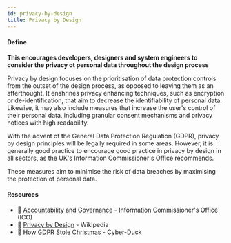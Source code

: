```yaml
---
id: privacy-by-design
title: Privacy by Design
---
```


<!-- [![docs-source](https://img.shields.io/badge/SRC-UX%20Companion-blue)](https://play.google.com/store/apps/details?id=com.cyberduck.uxcompanion) -->

#### Define

**This encourages developers, designers and system engineers to consider the privacy ot personal data throughout the design process**

Privacy by design focuses on the prioritisation of data protection controls from the outset of the design process, as opposed to leaving them as an afterthought. It enshrines privacy enhancing techniques, such as encryption or de-identification, that aim to decrease the identifiability of personal data. Likewise, it may also include measures that increase the user's control of their personal data, including granular consent mechanisms and privacy notices with high readability.

With the advent of the General Data Protection Regulation (GDPR), privacy by design principles will be legally required in some areas. However, it is generally good practice to encourage good practice in privacy by design in all sectors, as the UK's Information Commissioner's Office recommends.

These measures aim to minimise the risk of data breaches by maximising the protection of personal data.

#### Resources

* 📃 [Accountability and Governance](https://ico.org.uk/for-organisations/data-protection-reform/overview-of-the-gdpr/accountability-and-governance/) - Information Commissioner's Office (ICO)
* 📃 [Privacy by Design](https://en.wikipedia.org/wiki/Privacy_by_design) - Wikipedia
* 📃 [How GDPR Stole Christmas](https://howgdprstolechristmas.com/) - Cyber-Duck
